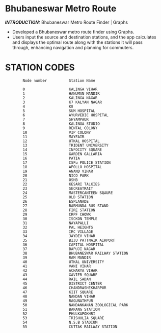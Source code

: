 # Bhubaneswar Metro Route

**_INTRODUCTION:_**
  Bhubaneswar Metro Route Finder | Graphs
- Developed a Bhubaneswar metro route finder using Graphs.
- Users input the source and destination stations, and the app calculates and displays the optimal route along with the stations
  it will pass through, enhancing navigation and planning for commuters.

# STATION CODES

            Node number          Station Name

            0                    KALINGA VIHAR
            1                    HANUMAN MANDIR
            2                    KALINGA NAGAR
            3                    K7 KALYAN NAGAR
            4                    K8
            5                    SUM HOSPITAL
            6                    AYURVEDIC HOSPITAL
            7                    SHYAMPAUR
            8                    KALINGA STUDIO
            9                    RENTAL COLONY
            10                   VIP COLONY
            11                   MAYFAIR
            12                   UTKAL HOSPITAL
            13                   TRIDENT UNIVERSITY
            14                   INFOCITY SQUARE
            15                   GARDEN GALLARIA
            16                   PATIA
            17                   CSPu POLICE STATION
            18                   APOLLO HOSPITAL
            19                   ANAND VIHAR
            20                   NICO PARK
            21                   OSHB
            22                   KESARI TALKIES
            23                   SECREATRAIT
            24                   MASTERCANTEEN SQAURE
            25                   OLD STATION
            26                   ESPLANADE
            27                   BARMUNDA BUS STAND
            28                   FIRE STATION
            29                   CRPF CHOWK
            30                   ISCKON TEMPLE
            31                   NAYAPALLI
            32                   PAL HEIGHTS
            33                   IRC VILLAGE
            34                   JAYDEV VIHAR
            35                   BIJU PATTNAIK AIRPORT
            36                   CAPITAL HOSPITAL
            37                   BAPUJI NAGAR
            38                   BHUBANESWAR RAILWAY STATION
            39                   RAM MANDIR
            40                   UTKAL UNIVERSITY
            41                   VANI VIHAR
            42                   ACHARYA VIHAR
            43                   XAVIER SQUARE
            44                   RAIL SADAN
            45                   DISTRICT CENTER
            46                   CHANDRASHEKHARPUR
            47                   KIIT SQUARE
            48                   NANDAN VIHAR
            49                   RAGUNATHPUR
            50                   NANDANKANAN ZOOLOGICAL PARK
            51                   BARANG STATION
            52                   PHULKAPOKHRI
            53                   TRISHULIA SQUARE
            54                   N.S.B STADIUM
            55                   CUTTAK RAILWAY STATION


